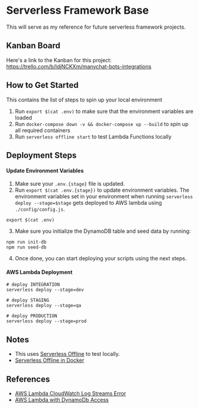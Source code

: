 # Serverless Framework Base
This will serve as my reference for future serverless framework projects.

## Kanban Board
Here's a link to the Kanban for this project:
https://trello.com/b/ldjNCKXm/manychat-bots-integrations

## How to Get Started
This contains the list of steps to spin up your local environment
1. Run `export $(cat .env)` to make sure that the environment variables are loaded
2. Run `docker-compose down -v && docker-compose up --build` to spin up all required containers
3. Run `serverless offline start` to test Lambda Functions locally

## Deployment Steps
#### Update Environment Variables
1. Make sure your `.env.{stage}` file is updated.
2. Run `export $(cat .env.{stage})` to update environment variables. The environment variables set in your environment when running `serverless deploy --stage=$stage` gets deployed to AWS lambda using `./config/config.js`.
```
export $(cat .env)
```
3. Make sure you initialize the DynamoDB table and seed data by running:
```
npm run init-db
npm run seed-db
```
4. Once done, you can start deploying your scripts using the next steps.

#### AWS Lambda Deployment
```
# deploy INTEGRATION
serverless deploy --stage=dev

# deploy STAGING
serverless deploy --stage=qa

# deploy PRODUCTION
serverless deploy --stage=prod
```

## Notes
* This uses [Serverless Offline](https://www.npmjs.com/package/serverless-offline) to test locally.
* [Serverless Offline in Docker](https://medium.com/a-man-with-no-server/a-better-development-environment-for-serverless-apps-using-docker-and-docker-compose-67c60c4d3520)


## References
* [AWS Lambda CloudWatch Log Streams Error](https://aws.amazon.com/premiumsupport/knowledge-center/lambda-cloudwatch-log-streams-error/)
* [AWS Lambda with DynamoDb Access](https://aws.amazon.com/blogs/security/how-to-create-an-aws-iam-policy-to-grant-aws-lambda-access-to-an-amazon-dynamodb-table/)
